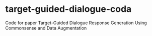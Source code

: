 # target-guided-dialogue-coda
Code for paper Target-Guided Dialogue Response Generation Using Commonsense and Data Augmentation
